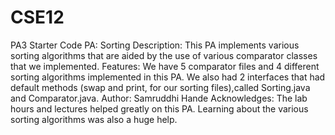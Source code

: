 # CSE12
PA3 Starter Code
PA: Sorting
Description: This PA implements various sorting algorithms that are aided by the
use of various comparator classes that we implemented.
Features: We have 5 comparator files and 4 different sorting algorithms
implemented in this PA. We also had 2 interfaces that had default methods (swap
and print, for our sorting files),called Sorting.java and Comparator.java.
Author: Samruddhi Hande
Acknowledges: The lab hours and lectures helped greatly on this PA. Learning
about the various sorting algorithms was also a huge help.
